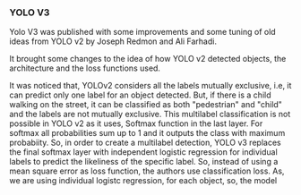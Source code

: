 ### YOLO V3

Yolo V3 was published with some improvements and some tuning of old ideas from YOLO v2 by Joseph Redmon and Ali Farhadi. 

It brought some changes to the idea of how YOLO v2 detected objects, the architecture and the loss functions used. 

It was noticed that, YOLOv2 considers all the labels mutually exclusive, i.e, it can predict only one label for an object detected. But, if there is a child walking on the street, it can be classified as both "pedestrian" and "child" and the labels are not mutually exclusive. This multilabel classification is not possible in YOLO v2 as it uses, Softmax function in the last layer. For softmax all probabilities sum up to 1 and it outputs the class with maximum probabiity. So, in order to create a multilabel detection, YOLO v3 replaces the final softmax layer with independent logistic regression for individual labels to predict the likeliness of the specific label. So, instead of using a mean square error as loss function, the authors use classification loss. As, we are using individual logistc regression, for each object, so, the model 
